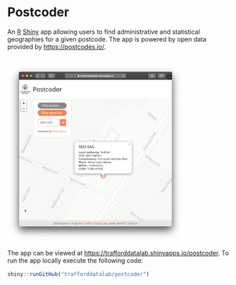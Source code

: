 # Postcoder
An <a href="https://cran.r-project.org/" target="_blank">R</a> <a href="https://cran.r-project.org/web/packages/shiny/index.html" target="_blank">Shiny</a> app allowing users to find administrative and statistical geographies for a given postcode. The app is powered by open data provided by <a href="Postcodes.io" target="_blank">https://postcodes.io/</a>.

<br>

<img src="screenshot.png" width="400">

<br />

The app can be viewed at <a href="https://trafforddatalab.shinyapps.io/road_casualties/" target="_blank">https://trafforddatalab.shinyapps.io/postcoder</a>. To run the app locally execute the following code:

``` r
shiny::runGitHub("trafforddatalab/postcoder")
```
